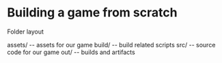 Building a game from scratch
============================

Folder layout

assets/
    -- assets for our game
build/
    -- build related scripts
src/
    -- source code for our game
out/
    -- builds and artifacts

